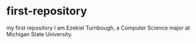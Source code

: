 # first-repository
my first repository
I am Ezekiel Turnbough, a Computer Science major at Michigan State University. 
